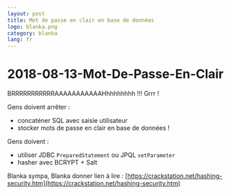 ```yaml
---
layout: post
title: Mot de passe en clair en base de données
logo: blanka.png
category: blanka
lang: fr
---
```


# 2018-08-13-Mot-De-Passe-En-Clair

BRRRRRRRRRRRAAAAAAAAAAAHhhhhhhhh !!! Grrr !

Gens doivent arrêter :

* concaténer SQL avec saisie utilisateur
* stocker mots de passe en clair en base de données !

Gens doivent :

* utiliser JDBC `PreparedStatement` ou JPQL `setParameter`
* hasher avec BCRYPT + Salt

Blanka sympa, Blanka donner lien à lire : [https://crackstation.net/hashing-security.htm](https://crackstation.net/hashing-security.htm)


